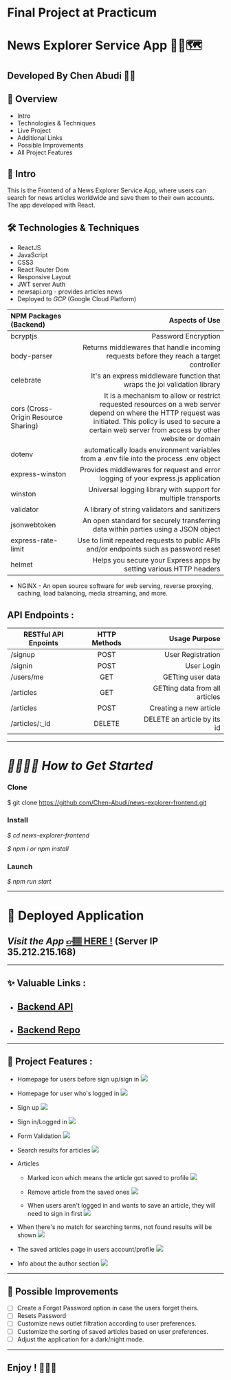 # Final Project at Practicum

# News Explorer Service App 📰🌐🗺️

## **Developed By Chen Abudi** 👩‍💻‍

## 📢 Overview

- Intro
- Technologies & Techniques
- Live Project
- Additional Links
- Possible Improvements
- All Project Features

## 🔎 Intro

This is the Frontend of a News Explorer Service App, where users can search for news articles worldwide and save them to their own accounts. The app developed with React.

## 🛠️ Technologies & Techniques

- ReactJS
- JavaScript
- CSS3
- React Router Dom
- Responsive Layout
- JWT server Auth
- newsapi.org - provides articles news
- Deployed to _GCP_ (Google Cloud Platform)

| NPM Packages (Backend)               |                                                                                                                                                                                                       Aspects of Use |
| :----------------------------------- | -------------------------------------------------------------------------------------------------------------------------------------------------------------------------------------------------------------------: |
| bcryptjs                             |                                                                                                                                                                                                  Password Encryption |
| body-parser                          |                                                                                                                              Returns middlewares that handle incoming requests before they reach a target controller |
| celebrate                            |                                                                                                                                            It's an express middleware function that wraps the joi validation library |
| cors (Cross-Origin Resource Sharing) | It is a mechanism to allow or restrict requested resources on a web server depend on where the HTTP request was initiated. This policy is used to secure a certain web server from access by other website or domain |
| dotenv                               |                                                                                                                              automatically loads environment variables from a .env file into the process .env object |
| express-winston                      |                                                                                                                                    Provides middlewares for request and error logging of your express.js application |
| winston                              |                                                                                                                                                       Universal logging library with support for multiple transports |
| validator                            |                                                                                                                                                                        A library of string validators and sanitizers |
| jsonwebtoken                         |                                                                                                                                   An open standard for securely transferring data within parties using a JSON object |
| express-rate-limit                   |                                                                                                                                Use to limit repeated requests to public APIs and/or endpoints such as password reset |
| helmet                               |                                                                                                                                                   Helps you secure your Express apps by setting various HTTP headers |

- NGINX - An open source software for web serving, reverse proxying, caching, load balancing, media streaming, and more.

## API Endpoints :

| RESTful API Enpoints | HTTP Methods |                  Usage Purpose |
| -------------------- | :----------: | -----------------------------: |
| /signup              |     POST     |              User Registration |
| /signin              |     POST     |                     User Login |
| /users/me            |     GET      |              GETting user data |
| /articles            |     GET      | GETting data from all articles |
| /articles            |     POST     |         Creating a new article |
| /articles/:\_id      |    DELETE    |    DELETE an article by its id |

---

# _👩‍💻👨‍💻 How to Get Started_

### **Clone**

$ git clone https://github.com/Chen-Abudi/news-explorer-frontend.git

### **Install**

_$ cd news-explorer-frontend_

_$ npm i or npm install_

### **Launch**

_$ npm run start_

---

# 💎 Deployed Application

## _Visit the App_ [&#128073;&#127997; **HERE !**](https://chen23-news-explorer.students.nomoredomainssbs.ru/) (Server IP 35.212.215.168)

---

## ✨ Valuable Links :

- ## [Backend API](https://api.chen23-news-explorer.students.nomoredomainssbs.ru/)

- ## [Backend Repo](https://github.com/Chen-Abudi/news-explorer-api)

---

## 📸 Project Features :

- Homepage for users before sign up/sign in
  ![](../news-explorer-frontend/src/images/unlogged-homepage.png)

- Homepage for user who's logged in
  ![](../news-explorer-frontend/src/images/logged-in-homepage.png)

- Sign up
  ![](../news-explorer-frontend/src/images/sign-up-form.png)

- Sign in/Logged in
  ![](../news-explorer-frontend/src/images/sign-in-form.png)

- Form Validation
  ![](../news-explorer-frontend/src/images/form-validation.png)

- Search results for articles
  ![](../news-explorer-frontend/src/images/search-results.png)

- Articles

  - Marked icon which means the article got saved to profile
    ![](../news-explorer-frontend/src/images/marked-icon-saved-article.png)

  - Remove article from the saved ones
    ![](../news-explorer-frontend/src/images/remove-saved-article.png)

  - When users aren't logged in and wants to save an article, they will need to sign in first
    ![](../news-explorer-frontend/src/images/sign-in-to-save-article.png)

- When there's no match for searching terms, not found results will be shown
  ![](../news-explorer-frontend/src/images/nothing-found-results.png)

- The saved articles page in users account/profile
  ![](../news-explorer-frontend/src/images/saved-news-page.png)

- Info about the author section
  ![](../news-explorer-frontend/src/images/about-author.png)

---

## 🔧 Possible Improvements

- [ ] Create a Forgot Password option in case the users forget theirs.
- [ ] Resets Password
- [ ] Customize news outlet filtration according to user preferences.
- [ ] Customize the sorting of saved articles based on user preferences.
- [ ] Adjust the application for a dark/night mode.

---

## **Enjoy ! 🌺👋🏽**
